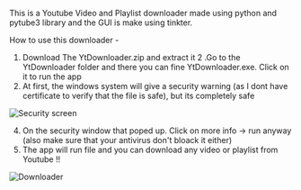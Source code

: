 This is a Youtube Video and Playlist downloader made using python and pytube3 library and the GUI is make using tinkter.

How to use this downloader - 
1. Download The YtDownloader.zip and extract it
2 .Go to the YtDownloader folder and there you can fine YtDownloader.exe. Click on it to run the app
3. At first, the windows system will give a security warning (as I dont have certificate to verify that the file is safe), but its completely safe

![Security screen](https://user-images.githubusercontent.com/61279841/95559813-f848d800-0a35-11eb-905e-5cfa66c91516.jpg)

4. On the security window that poped up. Click on more info -> run anyway (also make sure that your antivirus don't bloack it either)
5. The app will run file and you can download any video or playlist from Youtube !!

![Downloader](https://user-images.githubusercontent.com/61279841/95556270-b1a4af00-0a30-11eb-991c-e4c970bfd0c1.jpg)
